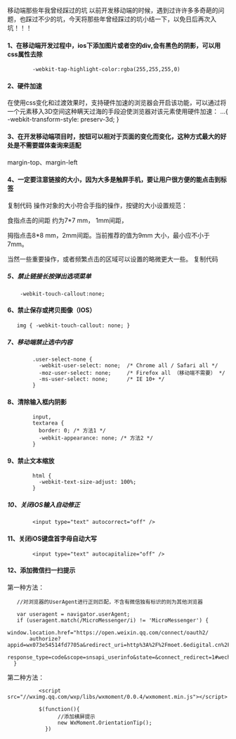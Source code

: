 移动端那些年我曾经踩过的坑
            以前开发移动端的时候，遇到过许许多多奇葩的问题，也踩过不少的坑，今天将那些年曾经踩过的坑小结一下，以免日后再次入坑！！！

#### 1、在移动端开发过程中，ios下添加图片或者空的div,会有黑色的阴影，可以用css属性去除

            -webkit-tap-highlight-color:rgba(255,255,255,0)
   

#### 2、硬件加速

在使用css变化和过渡效果时，支持硬件加速的浏览器会开启该功能，可以通过将一个元素移入3D空间这种瞒天过海的手段迫使浏览器对该元素使用硬件加速：
            ...{
                -webkit-transform-style: preserv-3d;
            }
 

#### 3、在开发移动端项目时，按钮可以相对于页面的变化而变化，这种方式最大的好处是不需要媒体查询来适配

margin-top、margin-left
 

#### 4、一定要注意链接的大小，因为大多是触屏手机，要让用户很方便的能点击到标签

复制代码
操作对象的大小符合手指的操作，按键的大小设置规范：

食指点击的间距 约为7*7 mm， 1mm间距，

拇指点击8*8 mm，2mm间距。当前推荐的值为9mm 大小，最小应不小于7mm。

当然一些重要操作，或者频繁点击的区域可以设置的略微更大一些。
复制代码
 

##### 5、禁止链接长按弹出选项菜单

        -webkit-touch-callout:none;
 

#### 6、禁止保存或拷贝图像（IOS）

       img { -webkit-touch-callout: none; }
 

##### 7、移动端禁止选中内容

            .user-select-none {
              -webkit-user-select: none;  /* Chrome all / Safari all */
              -moz-user-select: none;     /* Firefox all （移动端不需要） */
              -ms-user-select: none;      /* IE 10+ */      
            }


#### 8、清除输入框内阴影

            input,
            textarea {
              border: 0; /* 方法1 */
              -webkit-appearance: none; /* 方法2 */
            }
 

####  9、禁止文本缩放

            html {
              -webkit-text-size-adjust: 100%;
            }
 

##### 10、关闭iOS输入自动修正

            <input type="text" autocorrect="off" />
 

#### 11、关闭iOS键盘首字母自动大写

            <input type="text" autocapitalize="off" />
 

#### 12、添加微信扫一扫提示


第一种方法：
       
       //对浏览器的UserAgent进行正则匹配，不含有微信独有标识的则为其他浏览器
          
       var useragent = navigator.userAgent;
       if (useragent.match(/MicroMessenger/i) != 'MicroMessenger') {
           window.location.href="https://open.weixin.qq.com/connect/oauth2/
           authorize?appid=wx073e54514fd7705a&redirect_uri=http%3A%2F%2Fmoet.6edigital.cn%2Fbirthday%2Fweixin%2Fuser&
           response_type=code&scope=snsapi_userinfo&state=&connect_redirect=1#wechat_redirect";
      }
第二种方法：

              <script src="//wximg.qq.com/wxp/libs/wxmoment/0.0.4/wxmoment.min.js"></script>

              $(function(){
                    //添加横屏提示
                    new WxMoment.OrientationTip();
                })

